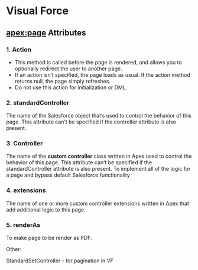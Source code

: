# Visual Force

## <apex:page> Attributes

### 1. Action

- This method is called before the page is rendered, and allows you to optionally redirect the user to another page.
- If an action isn’t specified, the page loads as usual. If the action method returns null, the page simply refreshes.
- Do not use this action for initialization or DML.

### 2. standardController

The name of the Salesforce object that’s used to control the behavior of this page. This attribute can’t be specified if the controller attribute is also present.

### 3. Controller

The name of the **custom controller** class written in Apex used to control the behavior of this page. This attribute can’t be specified if the standardController attribute is also present.
To implement all of the logic for a page and bypass default Salesforce functionality

### 4. extensions

The name of one or more custom controller extensions written in Apex that add additional logic to this page.

### 5. renderAs

To make page to be render as PDF.

Other:

StandardSetController - for pagination in VF
